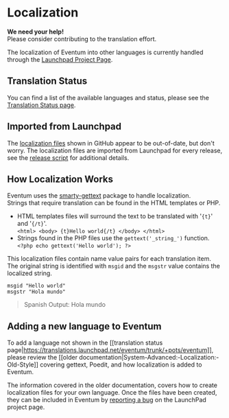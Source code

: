 # Localization

**We need your help!**  
Please consider contributing to the translation effort.

The localization of Eventum into other languages is currently handled through the [Launchpad Project Page](https://launchpad.net/eventum/).  

## Translation Status  

You can find a list of the available languages and status, please see the [Translation Status page](https://translations.launchpad.net/eventum/trunk/+pots/eventum).  

## Imported from Launchpad

The [localization files](https://github.com/eventum/eventum/tree/master/localization) shown in GitHub appear to be out-of-date, but don't worry.  The localization files are imported from Launchpad for every release, see the [release script](https://github.com/eventum/eventum/blob/v3.0.2/bin/release.sh#L59-L70) for additional details.

## How Localization Works

Eventum uses the [smarty-gettext](https://github.com/smarty-gettext/smarty-gettext) package to handle localization.  
Strings that require translation can be found in the HTML templates or PHP.

* HTML templates files will surround the text to be translated with '`{t}`' and '`{/t}`'.  
`<html> <body> {t}Hello world{/t} </body> </html>`  
* Strings found in the PHP files use the `gettext('_string_')` function.  
`<?php echo gettext('Hello world'); ?>`  

This localization files contain name value pairs for each translation item.  The original string is identified with `msgid` and the `msgstr` value contains the localized string.

`msgid "Hello world"`  
`msgstr "Hola mundo"`

> Spanish Output: Hola mundo

## Adding a new language to Eventum

To add a language not shown in the [[translation status page|https://translations.launchpad.net/eventum/trunk/+pots/eventum]], please review the [[older documentation|System-Advanced:-Localization:-Old-Style]] covering gettext, Poedit, and how localization is added to Eventum.  

The information covered in the older documentation, covers how to create localization files for your own language.  Once the files have been created, they can be included in Eventum by [reporting a bug](https://bugs.launchpad.net/eventum/+filebug) on the LaunchPad project page.